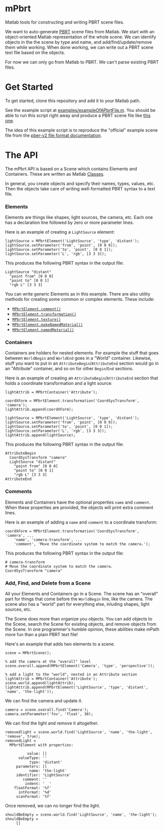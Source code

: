 # mPbrt
Matlab tools for constructing and writing PBRT scene files. 

We want to auto-generate [PBRT](http://www.pbrt.org/fileformat.html) scene files from Matlab.  We start with an object-oriented Matlab representation of the whole scene.  We can identify objects in the the scene by type and name, and add/find/update/remove them while working.  When done working, we can write out a PBRT scene text file based on the objects.

For now we can only go from Matlab to PBRT.  We can't parse existing PBRT files.

# Get Started
To get started, clone this repository and add it to your Matlab path.

See the example script at [examples/exampleOfAPbrtFile.m](https://github.com/RenderToolbox3/mPbrt/blob/master/examples/exampleOfAPbrtFile.m).  You should be able to run this script right away and produce a PBRT scene file like [this one](https://github.com/RenderToolbox3/mPbrt/blob/master/examples/exampleOfAPbrtFile.pbrt).

The idea of this example script is to reproduce the "official" example scene file from the [pber-v2 file format documentation](http://www.pbrt.org/fileformat.html).

# The API
The mPbrt API is based on a Scene which contains Elements and Containers.  These are written as Matlab [Classes](http://www.mathworks.com/help/matlab/object-oriented-programming.html).

In general, you create objects and specify their names, types, values, etc.  Then the objects take care of writing well-formatted PBRT syntax to a text file.

### Elements
Elements are things like shapes, light sources, the camera, etc.  Each one has a declaration line followed by zero or more parameter lines.

Here is an example of creating a `LightSource` element:
```
lightSource = MPbrtElement('LightSource', 'type', 'distant');
lightSource.setParameter('from', 'point', [0 0 0]);
lightSource.setParameter('to', 'point', [0 0 1]);
lightSource.setParameter('L', 'rgb', [3 3 3]);
```

This produces the following PBRT syntax in the output file:
```
LightSource "distant"   
  "point from" [0 0 0] 
  "point to" [0 0 1] 
  "rgb L" [3 3 3] 
```

You can write generic Elements as in this example.  There are also utility methods for creating some common or complex elements.  These include:
  * [`MPbrtElement.comment()`](https://github.com/RenderToolbox3/mPbrt/blob/master/api/MPbrtElement.m#L128)
  * [`MPbrtElement.transformation()`](https://github.com/RenderToolbox3/mPbrt/blob/master/api/MPbrtElement.m#L133)
  * [`MPbrtElement.texture()`](https://github.com/RenderToolbox3/mPbrt/blob/master/api/MPbrtElement.m#L148)
  * [`MPbrtElement.makeNamedMaterial()`](https://github.com/RenderToolbox3/mPbrt/blob/master/api/MPbrtElement.m#L157)
  * [`MPbrtElement.namedMaterial()`](https://github.com/RenderToolbox3/mPbrt/blob/master/api/MPbrtElement.m#L165)

### Containers
Containers are holders for nested elements.  For example the stuff that goes between `WorldBegin` and `WorldEnd` goes in a "World" container.  Likewise, stuff you want to put in an `AttributeBegin`/`AttributeEnd` section would go in an "Attribute" container, and so on for other `Begin`/`End` sections.

Here is an example of creating an `AttributeBegin`/`AttributeEnd` section that holds a coordinate transformation and a light source:
```
lightAttrib = MPbrtContainer('Attribute');

coordXForm = MPbrtElement.transformation('CoordSysTransform', 'camera');
lightAttrib.append(coordXForm);

lightSource = MPbrtElement('LightSource', 'type', 'distant');
lightSource.setParameter('from', 'point', [0 0 0]);
lightSource.setParameter('to', 'point', [0 0 1]);
lightSource.setParameter('L', 'rgb', [3 3 3]);
lightAttrib.append(lightSource);
```

This produces the following PBRT syntax in the output file:
```
AttributeBegin
  CoordSysTransform "camera"   
  LightSource "distant"   
    "point from" [0 0 0] 
    "point to" [0 0 1] 
    "rgb L" [3 3 3] 
AttributeEnd
```

### Comments
Elements and Containers have the optional properties `name` and `comment`.  When these properties are provided, the objects will print extra comment lines.

Here is an example of adding a `name` and `comment` to a coordinate transform:
```
coordXForm = MPbrtElement.transformation('CoordSysTransform', 'camera', ...
    'name', 'camera-transform', ...
    'comment', 'Move the coordinate system to match the camera.');
```

This produces the following PBRT syntax in the output file:
```
# camera-transform
# Move the coordinate system to match the camera.
CoordSysTransform "camera"   
```

### Add, Find, and Delete from a Scene
All your Elements and Containers go in a Scene.  The scene has an "overall" part for things that come before the `WorldBegin` line, like the camera.  The scene also has a "world" part for everything else, inluding shapes, light sources, etc.

The Scene does more than organize you objects.  You can add objects to the Scene, search the Scene for existing objects, and remove objects from the Scene.  In one programmer's humble opinion, these abilities make mPath more fun than a plain PBRT text file!

Here's an example that adds two elements to a scene.
```
scene = MPbrtScene();

% add the camera at the "overall" level
scene.overall.append(MPbrtElement('Camera', 'type', 'perspective'));

% add a light to the "world", nested in an Attribute section
lightAttrib = MPbrtContainer('Attribute');
scene.world.append(lightAttrib);
lightAttrib.append(MPbrtElement('LightSource', 'type', 'distant', 'name', 'the-light'));
```

We can find the camera and update it.
```
camera = scene.overall.find('Camera');
camera.setParameter('fov', 'float', 30);
```

We can find the light and remove it altogether.
```
removedlight = scene.world.find('LightSource', 'name', 'the-light', 'remove', true);
removedLight = 
  MPbrtElement with properties:

          value: []
      valueType: ''
           type: 'distant'
     parameters: []
           name: 'the-light'
     identifier: 'LightSource'
        comment: ''
         indent: '  '
    floatFormat: '%f'
      intFormat: '%d'
     scanFormat: '%f'
```

Once removed, we can no longer find the light.
```
shouldBeEmpty = scene.world.find('LightSource', 'name', 'the-light');
shouldBeEmpty =
     []
```
